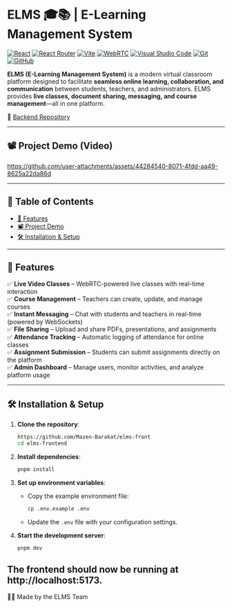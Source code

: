 # ELMS 🎓📚 | E-Learning Management System  

[![React](https://img.shields.io/badge/React-%2320232a.svg?logo=react&logoColor=%2361DAFB)](#) 
[![React Router](https://img.shields.io/badge/React_Router-CA4245?logo=react-router&logoColor=white)](#) 
[![Vite](https://img.shields.io/badge/Vite-646CFF?logo=vite&logoColor=fff)](#) 
[![WebRTC](https://img.shields.io/badge/WebRTC-008000?logo=webrtc&logoColor=white)](#) 
[![Visual Studio Code](https://custom-icon-badges.demolab.com/badge/Visual%20Studio%20Code-0078d7.svg?logo=vsc&logoColor=white)](#) 
[![Git](https://img.shields.io/badge/Git-F05032?logo=git&logoColor=fff)](#) 
[![GitHub](https://img.shields.io/badge/GitHub-%23121011.svg?logo=github&logoColor=white)](#)

**ELMS (E-Learning Management System)** is a modern virtual classroom platform designed to facilitate **seamless online learning, collaboration, and communication** between students, teachers, and administrators. ELMS provides **live classes, document sharing, messaging, and course management**—all in one platform.

📂 [Backend Repository](https://github.com/Mazen-Barakat/elms-backend) 

---

## 📽️ Project Demo (Video)  

https://github.com/user-attachments/assets/44284540-8071-4fdd-aa49-8625a22da86d

---

## 📖 Table of Contents  

- [🌟 Features](#-features)  
- [📽️ Project Demo](#️-project-demo-video)  
- [🛠 Installation & Setup](#️-installation--setup)  

---

## 🌟 Features  

✅ **Live Video Classes** – WebRTC-powered live classes with real-time interaction  
✅ **Course Management** – Teachers can create, update, and manage courses  
✅ **Instant Messaging** – Chat with students and teachers in real-time (powered by WebSockets)  
✅ **File Sharing** – Upload and share PDFs, presentations, and assignments  
✅ **Attendance Tracking** – Automatic logging of attendance for online classes  
✅ **Assignment Submission** – Students can submit assignments directly on the platform  
✅ **Admin Dashboard** – Manage users, monitor activities, and analyze platform usage  

---

## 🛠️ Installation & Setup

1. **Clone the repository**:

   ```bash
   https://github.com/Mazen-Barakat/elms-front
   cd elms-frontend
   ```

2. **Install dependencies**:

   ```bash
   pnpm install
   ```

3. **Set up environment variables**:

   - Copy the example environment file:
     ```bash
     cp .env.example .env
     ```
   - Update the `.env` file with your configuration settings.

4. **Start the development server**:

   ```bash
   pnpm dev
   ```
  The frontend should now be running at http://localhost:5173.
---

👨‍💻 Made by the ELMS Team
